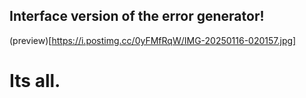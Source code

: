 ## Interface version of the error generator!

(preview)[https://i.postimg.cc/0yFMfRqW/IMG-20250116-020157.jpg]

# Its all.
